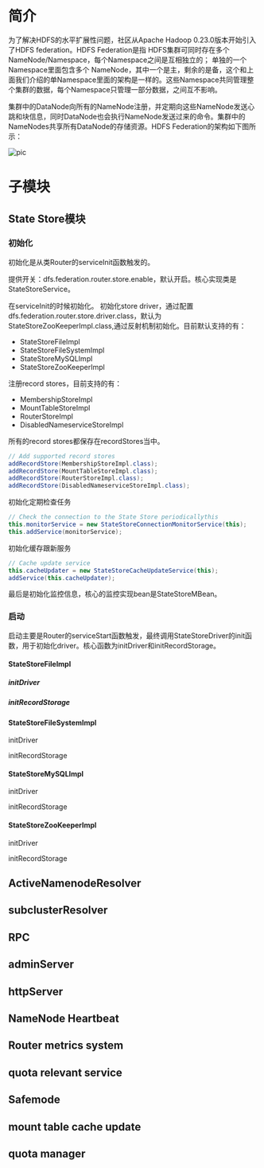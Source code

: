 
# 简介
为了解决HDFS的水平扩展性问题，社区从Apache Hadoop 0.23.0版本开始引入了HDFS federation。HDFS Federation是指 HDFS集群可同时存在多个NameNode/Namespace，每个Namespace之间是互相独立的；
单独的一个Namespace里面包含多个 NameNode，其中一个是主，剩余的是备，这个和上面我们介绍的单Namespace里面的架构是一样的。这些Namespace共同管理整个集群的数据，每个Namespace只管理一部分数据，之间互不影响。

集群中的DataNode向所有的NameNode注册，并定期向这些NameNode发送心跳和块信息，同时DataNode也会执行NameNode发送过来的命令。集群中的NameNodes共享所有DataNode的存储资源。HDFS Federation的架构如下图所示：

![pic](https://pan.zeekling.cn/zeekling/hadoop/router/router_0001.png)

# 子模块

## State Store模块

### 初始化

初始化是从类Router的serviceInit函数触发的。

提供开关：dfs.federation.router.store.enable，默认开启。核心实现类是StateStoreService。

在serviceInit的时候初始化。
初始化store driver，通过配置dfs.federation.router.store.driver.class，默认为StateStoreZooKeeperImpl.class,通过反射机制初始化。目前默认支持的有：
- StateStoreFileImpl
- StateStoreFileSystemImpl
- StateStoreMySQLImpl
- StateStoreZooKeeperImpl

注册record stores，目前支持的有：
- MembershipStoreImpl
- MountTableStoreImpl
- RouterStoreImpl
- DisabledNameserviceStoreImpl

所有的record stores都保存在recordStores当中。

```java
// Add supported record stores
addRecordStore(MembershipStoreImpl.class);
addRecordStore(MountTableStoreImpl.class);
addRecordStore(RouterStoreImpl.class);
addRecordStore(DisabledNameserviceStoreImpl.class);
```

初始化定期检查任务

```java
// Check the connection to the State Store periodicallythis
this.monitorService = new StateStoreConnectionMonitorService(this);
this.addService(monitorService);
```

初始化缓存跟新服务

```java
// Cache update service
this.cacheUpdater = new StateStoreCacheUpdateService(this);
addService(this.cacheUpdater);
```

最后是初始化监控信息，核心的监控实现bean是StateStoreMBean。


### 启动

启动主要是Router的serviceStart函数触发，最终调用StateStoreDriver的init函数，用于初始化driver。核心函数为initDriver和initRecordStorage。

#### StateStoreFileImpl 

##### initDriver


##### initRecordStorage


#### StateStoreFileSystemImpl

initDriver

initRecordStorage


#### StateStoreMySQLImpl

initDriver

initRecordStorage


#### StateStoreZooKeeperImpl

initDriver

initRecordStorage


## ActiveNamenodeResolver


## subclusterResolver


## RPC 


## adminServer


## httpServer


## NameNode Heartbeat


## Router metrics system


## quota relevant service


## Safemode


## mount table cache update

## quota manager


